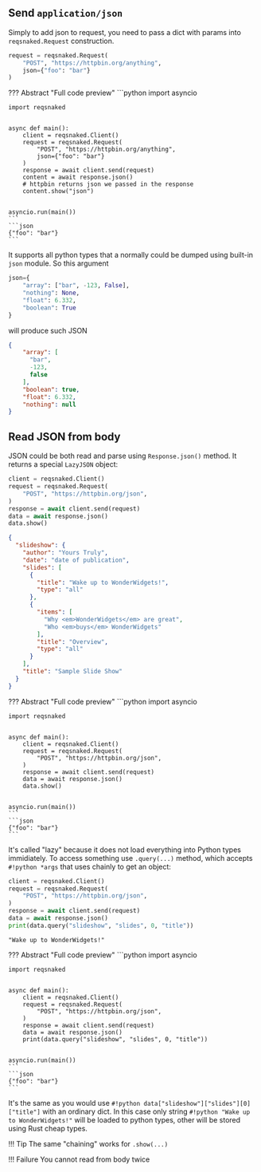 ## Send `application/json`
Simply to add json to request, you need to pass a dict with params into `reqsnaked.Request` construction.

```python
request = reqsnaked.Request(
    "POST", "https://httpbin.org/anything",
    json={"foo": "bar"}
)
```
??? Abstract "Full code preview"
    ```python
    import asyncio

    import reqsnaked


    async def main():
        client = reqsnaked.Client()
        request = reqsnaked.Request(
            "POST", "https://httpbin.org/anything",
            json={"foo": "bar"}
        )
        response = await client.send(request)
        content = await response.json()
        # httpbin returns json we passed in the response
        content.show("json")


    asyncio.run(main())
    ```
    ```json
    {"foo": "bar"}
    ```

It supports all python types that a normally could be dumped using built-in `json` module. So this argument
```python
json={
    "array": ["bar", -123, False],
    "nothing": None,
    "float": 6.332,
    "boolean": True
}
```

will produce such JSON
```json
{
    "array": [
      "bar",
      -123,
      false
    ],
    "boolean": true,
    "float": 6.332,
    "nothing": null
}
```
## Read JSON from body
JSON could be both read and parse using `Response.json()` method. It returns a special `LazyJSON` object:

```python
client = reqsnaked.Client()
request = reqsnaked.Request(
    "POST", "https://httpbin.org/json",
)
response = await client.send(request)
data = await response.json()
data.show()
```
```json
{
  "slideshow": {
    "author": "Yours Truly",
    "date": "date of publication",
    "slides": [
      {
        "title": "Wake up to WonderWidgets!",
        "type": "all"
      },
      {
        "items": [
          "Why <em>WonderWidgets</em> are great",
          "Who <em>buys</em> WonderWidgets"
        ],
        "title": "Overview",
        "type": "all"
      }
    ],
    "title": "Sample Slide Show"
  }
}
```
??? Abstract "Full code preview"
    ```python
    import asyncio

    import reqsnaked


    async def main():
        client = reqsnaked.Client()
        request = reqsnaked.Request(
            "POST", "https://httpbin.org/json",
        )
        response = await client.send(request)
        data = await response.json()
        data.show()


    asyncio.run(main())
    ```
    ```json
    {"foo": "bar"}
    ```

It's called "lazy" because it does not load everything into Python types immidiately. To access something use `.query(...)` method, which accepts `#!python *args` that uses chainly to get an object:

```python
client = reqsnaked.Client()
request = reqsnaked.Request(
    "POST", "https://httpbin.org/json",
)
response = await client.send(request)
data = await response.json()
print(data.query("slideshow", "slides", 0, "title"))
```
```
"Wake up to WonderWidgets!"
```
??? Abstract "Full code preview"
    ```python
    import asyncio

    import reqsnaked


    async def main():
        client = reqsnaked.Client()
        request = reqsnaked.Request(
            "POST", "https://httpbin.org/json",
        )
        response = await client.send(request)
        data = await response.json()
        print(data.query("slideshow", "slides", 0, "title"))


    asyncio.run(main())
    ```
    ```json
    {"foo": "bar"}
    ```
It's the same as you would use `#!python data["slideshow"]["slides"][0]["title"]` with an ordinary dict. In this case only string `#!python "Wake up to WonderWidgets!"` will be loaded to python types, other will be stored using Rust cheap types.

!!! Tip
    The same "chaining" works for `.show(...)`


!!! Failure
    You cannot read from body twice
